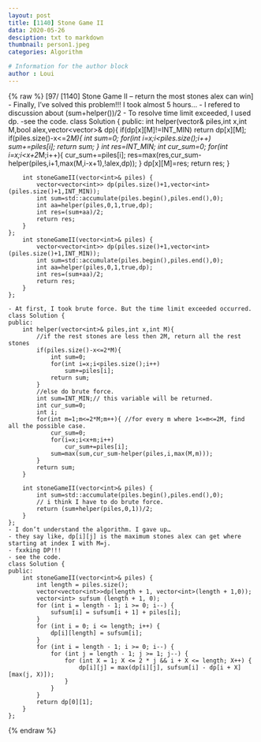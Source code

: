 ```yaml
---
layout: post
title: [1140] Stone Game II
data: 2020-05-26
desciption: txt to markdown
thumbnail: person1.jpeg
categories: Algorithm

# Information for the author block
author : Loui
---
```


{% raw %}
	﻿[97/ [1140] Stone Game II – return the most stones alex can win]
	- Finally, I’ve solved this problem!!! I took almost 5 hours…
	- I refered to discussion about (sum+helper())/2
	- To resolve time limit exceeded, I used dp.
	-see the code.
	class Solution {
	public:
	    int helper(vector<int>& piles,int x,int M,bool alex,vector<vector<int>>& dp){
	        if(dp[x][M]!=INT_MIN) return dp[x][M];
	        if(piles.size()-x<=2*M){
	            int sum=0;
	            for(int i=x;i<piles.size();i++)
	                sum+=piles[i];
	            return sum;
	        }
	        int res=INT_MIN;
	        int cur_sum=0;
	        for(int i=x;i<x+2*M;i++){
	            cur_sum+=piles[i];
	            res=max(res,cur_sum-helper(piles,i+1,max(M,i-x+1),!alex,dp));
	        }
	        dp[x][M]=res;
	        return res;
	    }
	    
	    int stoneGameII(vector<int>& piles) {
	        vector<vector<int>> dp(piles.size()+1,vector<int>(piles.size()+1,INT_MIN));
	        int sum=std::accumulate(piles.begin(),piles.end(),0);
	        int aa=helper(piles,0,1,true,dp);
	        int res=(sum+aa)/2;
	        return res;
	    }
	};    
	    int stoneGameII(vector<int>& piles) {
	        vector<vector<int>> dp(piles.size()+1,vector<int>(piles.size()+1,INT_MIN));
	        int sum=std::accumulate(piles.begin(),piles.end(),0);
	        int aa=helper(piles,0,1,true,dp);
	        int res=(sum+aa)/2;
	        return res;
	    }
	};
	
	- At first, I took brute force. But the time limit exceeded occurred.
	class Solution {
	public:
	    int helper(vector<int>& piles,int x,int M){
	        //if the rest stones are less then 2M, return all the rest stones
	        if(piles.size()-x<=2*M){
	            int sum=0;
	            for(int i=x;i<piles.size();i++)
	                sum+=piles[i];
	            return sum;
	        }
	        //else do brute force.
	        int sum=INT_MIN;// this variable will be returned.
	        int cur_sum=0;
	        int i;
	        for(int m=1;m<=2*M;m++){ //for every m where 1<=m<=2M, find all the possible case.
	            cur_sum=0;
	            for(i=x;i<x+m;i++)
	                cur_sum+=piles[i];
	            sum=max(sum,cur_sum-helper(piles,i,max(M,m)));
	        }
	        return sum;
	    }
	    
	    int stoneGameII(vector<int>& piles) {
	        int sum=std::accumulate(piles.begin(),piles.end(),0);
	        // i think I have to do brute force.
	        return (sum+helper(piles,0,1))/2;
	    }
	};
	- I don’t understand the algorithm. I gave up…
	- they say like, dp[i][j] is the maximum stones alex can get where starting at index I with M=j.
	- fxxking DP!!!
	- see the code.
	class Solution {
	public:
	    int stoneGameII(vector<int>& piles) {
	        int length = piles.size();
	        vector<vector<int>>dp(length + 1, vector<int>(length + 1,0));
	        vector<int> sufsum (length + 1, 0);
	        for (int i = length - 1; i >= 0; i--) {
	            sufsum[i] = sufsum[i + 1] + piles[i];
	        }
	        for (int i = 0; i <= length; i++) {
	            dp[i][length] = sufsum[i];
	        }
	        for (int i = length - 1; i >= 0; i--) {
	            for (int j = length - 1; j >= 1; j--) {
	                for (int X = 1; X <= 2 * j && i + X <= length; X++) {
	                    dp[i][j] = max(dp[i][j], sufsum[i] - dp[i + X][max(j, X)]);
	                }
	            }
	        }
	        return dp[0][1];
	    }
	};
	
{% endraw %}
